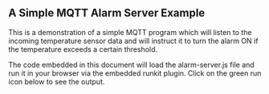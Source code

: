 ## A Simple MQTT Alarm Server Example

This is a demonstration of a simple MQTT program which will listen to the incoming temperature sensor data and will instruct it to turn the alarm ON if the temperature exceeds a certain threshold. 

The code embedded in this document will load the alarm-server.js file and run it in your browser via the embedded runkit plugin. 
Click on the green run icon below to see the output. 

<script src="https://unpkg.com/axios/dist/axios.min.js"></script>
<script src="https://embed.runkit.com"></script>
<div id="code-element"></div>
<script>
  axios({
  method: 'get',
  url: 'https://raw.githubusercontent.com/iotify/nsim-examples/master/functional-testing/alarm-server.js'
   })
  .then(function (response) {
    var notebook = RunKit.createNotebook({
      // the parent element for the new notebook
      element: document.getElementById("code-element"),
      // specify the source of the notebook
      source: response.data
      })
  });
</script>
